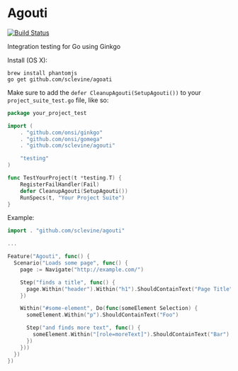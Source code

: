 Agouti
======

[![Build Status](https://api.travis-ci.org/sclevine/agouti.png?branch=master)](http://travis-ci.org/sclevine/agouti)

Integration testing for Go using Ginkgo 

Install (OS X):
```
brew install phantomjs
go get github.com/sclevine/agoati
```

Make sure to add the `defer CleanupAgouti(SetupAgouti())` to your `project_suite_test.go` file, like so:
```Go
package your_project_test

import (
	. "github.com/onsi/ginkgo"
	. "github.com/onsi/gomega"
	. "github.com/sclevine/agouti"

	"testing"
)

func TestYourProject(t *testing.T) {
	RegisterFailHandler(Fail)
	defer CleanupAgouti(SetupAgouti())
	RunSpecs(t, "Your Project Suite")
}
```

Example:

```Go
import . "github.com/sclevine/agouti"

...

Feature("Agouti", func() {
  Scenario("Loads some page", func() {
    page := Navigate("http://example.com/")

    Step("finds a title", func() {
      page.Within("header").Within("h1").ShouldContainText("Page Title")
    })

    Within("#some-element", Do(func(someElement Selection) {
      someElement.Within("p").ShouldContainText("Foo")

      Step("and finds more text", func() {
        someElement.Within("[role=moreText]").ShouldContainText("Bar")
      })
    }))
  })
})
```
